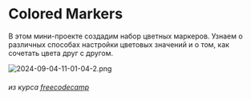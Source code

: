 # Colored Markers 
В этом мини-проекте создадим набор цветных маркеров. 
Узнаем о различных способах настройки цветовых значений и о том, 
как сочетать цвета друг с другом.

![2024-09-04-11-01-04-2.png](https://i.postimg.cc/W32h7jKQ/2024-09-04-11-01-04-2.png)

###### из курса [freecodecamp](https://www.freecodecamp.org/learn/2022/responsive-web-design/)